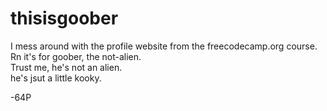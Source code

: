 # thisisgoober
I mess around with the profile website from the freecodecamp.org course.\
Rn it's for goober, the not-alien.\
Trust me, he's not an alien.\
he's jsut a little kooky.

-64P
